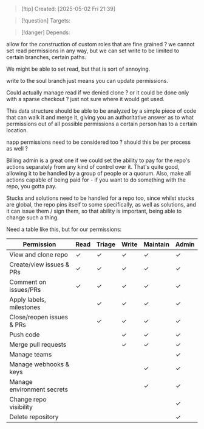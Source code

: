 
>[!tip] Created: [2025-05-02 Fri 21:39]

>[!question] Targets: 

>[!danger] Depends: 

allow for the construction of custom roles that are fine grained ?
we cannot set read permissions in any way, but we can set write to be limited to certain branches, certain paths.

We might be able to set read, but that is sort of annoying.

write to the soul branch just means you can update permissions.

Could actually manage read if we denied clone ?  or it could be done only with a sparse checkout ?
just not sure where it would get used.

This data structure should be able to be analyzed by a simple piece of code that can walk it and merge it, giving you an authoritative answer as to what permissions out of all possible permissions a certain person has to a certain location. 

napp permissions need to be considered too ?
should this be per process as well ?

Billing admin is a great one if we could set the ability to pay for the repo's actions separately from any kind of control over it. That's quite good, allowing it to be handled by a group of people or a quorum. Also, make all actions capable of being paid for - if you want to do something with the repo, you gotta pay. 

Stucks and solutions need to be handled for a repo too, since whilst stucks are global, the repo pins itself to some specifically, as well as solutions, and it can issue them / sign them, so that ability is important, being able to change such a thing.

Need a table like this, but for our permissions:

| Permission                 | Read | Triage | Write | Maintain | Admin |
| -------------------------- | ---- | ------ | ----- | -------- | ----- |
| View and clone repo        | ✓    | ✓      | ✓     | ✓        | ✓     |
| Create/view issues & PRs   | ✓    | ✓      | ✓     | ✓        | ✓     |
| Comment on issues/PRs      | ✓    | ✓      | ✓     | ✓        | ✓     |
| Apply labels, milestones   |      | ✓      | ✓     | ✓        | ✓     |
| Close/reopen issues & PRs  |      | ✓      | ✓     | ✓        | ✓     |
| Push code                  |      |        | ✓     | ✓        | ✓     |
| Merge pull requests        |      |        | ✓     | ✓        | ✓     |
| Manage teams               |      |        |       |          | ✓     |
| Manage webhooks & keys     |      |        |       | ✓        | ✓     |
| Manage environment secrets |      |        |       | ✓        | ✓     |
| Change repo visibility     |      |        |       |          | ✓     |
| Delete repository          |      |        |       |          | ✓     |